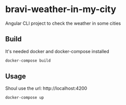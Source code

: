 # bravi-weather-in-my-city
Angular CLI project to check the weather in some cities

## Build

It's needed docker and docker-compose installed

```bash
docker-compose build
```

## Usage

Shoul use the url: http://localhost:4200

```bash
docker-compose up

